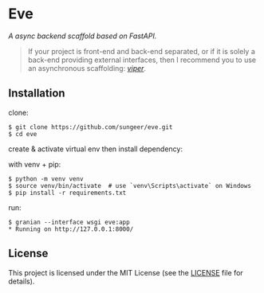 # Eve

*A async backend scaffold based on FastAPI.*

> If your project is front-end and back-end separated, or if it is solely a back-end providing external interfaces, then I recommend you to use an asynchronous scaffolding: *[viper](https://github.com/sungeer/viper)*.

## Installation

clone:
```
$ git clone https://github.com/sungeer/eve.git
$ cd eve
```
create & activate virtual env then install dependency:

with venv + pip:
```
$ python -m venv venv
$ source venv/bin/activate  # use `venv\Scripts\activate` on Windows
$ pip install -r requirements.txt
```

run:
```
$ granian --interface wsgi eve:app
* Running on http://127.0.0.1:8000/
```

## License

This project is licensed under the MIT License (see the
[LICENSE](LICENSE) file for details).
